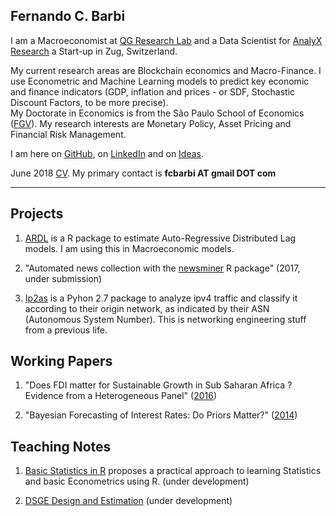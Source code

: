 
## Fernando C. Barbi

I am a Macroeconomist at [QG Research Lab](https://quantumglobalgroup.com/) and a Data Scientist for [AnalyX Research](http://www.analyx.ch) a Start-up in Zug, Switzerland.

My current research areas are Blockchain economics and Macro-Finance. I use Econometric and Machine Learning models to predict key economic and finance indicators (GDP, inflation and prices - or SDF, Stochastic Discount Factors, to be more precise).  
My Doctorate in Economics is from the São Paulo School of Economics ([FGV](http://economics-sp.fgv.br/)). 
My research interests are Monetary Policy, Asset Pricing and Financial Risk Management. 

I am here on [GitHub](https://github.com/fcbarbi), on [LinkedIn](https://www.linkedin.com/in/fcbarbi/) and on [Ideas](https://ideas.repec.org/f/pba724.html).

June 2018 [CV](https://github.com/fcbarbi/research/blob/master/fernando_barbi_CV_201806.pdf). My primary contact is **fcbarbi AT gmail DOT com**

---

Projects 
--------

1. [ARDL](https://github.com/fcbarbi/ardl/) is a R package to estimate Auto-Regressive Distributed Lag models. I am using this in Macroeconomic models.

2. "Automated news collection with the [newsminer](https://github.com/fcbarbi/newsminer/) R package" (2017, under submission)

3. [Ip2as](https://github.com/fcbarbi/ip2as/) is a Pyhon 2.7 package to analyze ipv4 traffic and classify it according to their origin network, as indicated by their ASN (Autonomous System Number). This is networking engineering stuff from a previous life.

Working Papers 
--------------

1. "Does FDI matter for Sustainable Growth in Sub Saharan Africa ? Evidence from a Heterogeneous Panel" ([2016](https://github.com/fcbarbi/research/blob/master/FDI_Sustainable_Growth_SSA_2016.pdf))

2. "Bayesian Forecasting of Interest Rates: Do Priors Matter?" ([2014](https://github.com/fcbarbi/research/blob/master/Bayesian_forecasting_interest_rates_do_priors_matter.pdf))

Teaching Notes
--------------

1. [Basic Statistics in R](https://github.com/fcbarbi/statR/) proposes a practical approach to learning Statistics and basic Econometrics using R. (under development) 

2. [DSGE Design and Estimation](https://github.com/fcbarbi/dsge/) (under development) 
